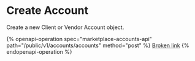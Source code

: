 # Create Account

Create a new Client or Vendor Account object.

{% openapi-operation spec="marketplace-accounts-api" path="/public/v1/accounts/accounts" method="post" %}
[Broken link](broken-reference)
{% endopenapi-operation %}

